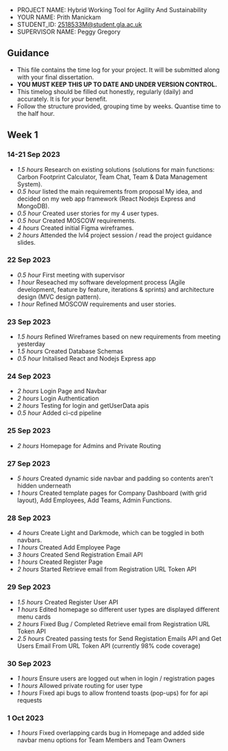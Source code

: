 * PROJECT NAME: Hybrid Working Tool for Agility And Sustainability
* YOUR NAME: Prith Manickam
* STUDENT_ID: 2518533M@student.gla.ac.uk
* SUPERVISOR NAME: Peggy Gregory

## Guidance

* This file contains the time log for your project. It will be submitted along with your final dissertation.
* **YOU MUST KEEP THIS UP TO DATE AND UNDER VERSION CONTROL.**
* This timelog should be filled out honestly, regularly (daily) and accurately. It is for *your* benefit.
* Follow the structure provided, grouping time by weeks.  Quantise time to the half hour.

## Week 1

### 14-21 Sep 2023
* *1.5 hours* Research on existing solutions (solutions for main functions: Carbon Footprint Calculator, Team Chat, Team & Data Management System).
* *0.5 hour* listed the main requirements from proposal My idea, and decided on my web app framework (React Nodejs Express and MongoDB).
* *0.5 hour* Created user stories for my 4 user types.
* *0.5 hour* Created MOSCOW requirements.
* *4 hours* Created initial Figma wireframes.
* *2 hours* Attended the lvl4 project session / read the project guidance slides.

### 22 Sep 2023
* *0.5 hour* First meeting with supervisor
* *1 hour* Reseached my software development process (Agile development, feature by feature, iterations & sprints) and architecture design (MVC design pattern).
* *1 hour* Refined MOSCOW requirements and user stories.

### 23 Sep 2023
* *1.5 hours* Refined Wireframes based on new requirements from meeting yesterday
* *1.5 hours* Created Database Schemas
* *0.5 hour* Initalised React and Nodejs Express app

### 24 Sep 2023
* *2 hours* Login Page and Navbar
* *2 hours* Login Authentication
* *2 hours* Testing for login and getUserData apis
* *0.5 hour* Added ci-cd pipeline

### 25 Sep 2023
* *2 hours* Homepage for Admins and Private Routing

### 27 Sep 2023
* *5 hours* Created dynamic side navbar and padding so contents aren't hidden underneath
* *1 hours* Created template pages for Company Dashboard (with grid layout), Add Employees, Add Teams, Admin Functions.

### 28 Sep 2023
* *4 hours* Create Light and Darkmode, which can be toggled in both navbars.
* *1 hours* Created Add Employee Page
* *3 hours* Created Send Registration Email API  
* *1 hours* Created Register Page
* *2 hours* Started Retrieve email from Registration URL Token API 

### 29 Sep 2023
* *1.5 hours* Created Register User API
* *1 hours* Edited homepage so different user types are displayed different menu cards
* *2 hours* Fixed Bug / Completed Retrieve email from Registration URL Token API
* *2.5 hours* Created passing tests for Send Registation Emails API and Get Users Email From URL Token API (currently 98% code coverage)

### 30 Sep 2023
* *1 hours* Ensure users are logged out when in login / registration pages
* *1 hours* Allowed private routing for user type
* *1 hours* Fixed api bugs to allow frontend toasts (pop-ups) for for api requests

### 1 Oct 2023
* *1 hours* Fixed overlapping cards bug in Homepage and added side navbar menu options for Team Members and Team Owners



